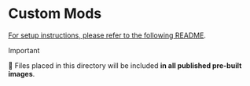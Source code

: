 # Custom Mods

[For setup instructions, please refer to the following README](../../mods/README.md).

> [!IMPORTANT]
> 🔧 Files placed in this directory will be included **in all published pre-built images**.
